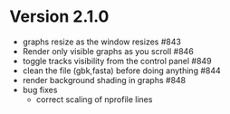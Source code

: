 # Version 2.1.0

* graphs resize as the window resizes #843
* Render only visible graphs as you scroll #846
* toggle tracks visibility from the control panel #849
* clean the file (gbk,fasta) before doing anything #844
* render background shading in graphs #848
* bug fixes
   * correct scaling of nprofile lines
